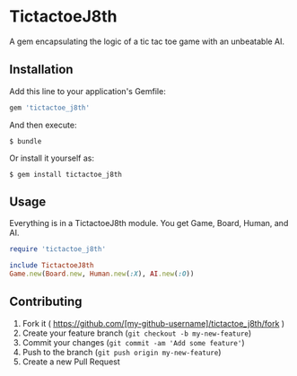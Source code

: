 # TictactoeJ8th

A gem encapsulating the logic of a tic tac toe game with an unbeatable AI.

## Installation

Add this line to your application's Gemfile:

```ruby
gem 'tictactoe_j8th'
```

And then execute:

    $ bundle

Or install it yourself as:

    $ gem install tictactoe_j8th

## Usage

Everything is in a TictactoeJ8th module.
You get Game, Board, Human, and AI.

```ruby
require 'tictactoe_j8th'

include TictactoeJ8th
Game.new(Board.new, Human.new(:X), AI.new(:O))
```

## Contributing

1. Fork it ( https://github.com/[my-github-username]/tictactoe_j8th/fork )
2. Create your feature branch (`git checkout -b my-new-feature`)
3. Commit your changes (`git commit -am 'Add some feature'`)
4. Push to the branch (`git push origin my-new-feature`)
5. Create a new Pull Request
